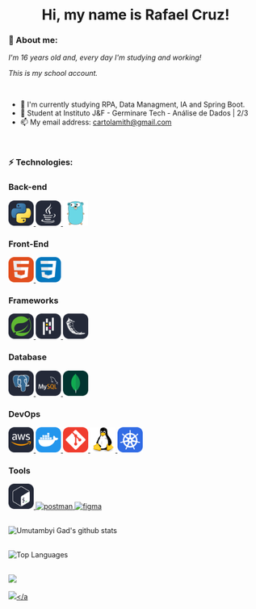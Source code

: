 <h1 align='center'>
  Hi, my name is Rafael Cruz!
  <br/>
</h1>

### 🎯 About me:

<p>
  <em>
    I'm 16 years old and, every day I'm studying and working!
  </em>
<p>
  <em>
    This is my school account.
  </em>
</p>

<br>

- 🌱 I'm currently studying RPA, Data Managment, IA and Spring Boot.
- 🚀 Student at Instituto J&F - Germinare Tech - Análise de Dados | 2/3
- 📫 My email address: cartolamith@gmail.com

<br>

                                                                                                                                  

### ⚡ Technologies:

<h3 align="left">Back-end</h3>
<p align="left"> 
<a href="https://www.python.org" target="_blank" rel="noreferrer"> <img src="https://github.com/tandpfun/skill-icons/raw/main/icons/Python-Dark.svg" alt="python" width="50" height="50"/> </a> 
<a href="https://www.java.com" target="_blank" rel="noreferrer"> <img src="https://github.com/tandpfun/skill-icons/raw/main/icons/Java-Dark.svg" width="50" height="50"/> </a> 
<a href="https://golang.org" target="_blank" rel="noreferrer"> <img src="https://raw.githubusercontent.com/devicons/devicon/master/icons/go/go-original.svg" alt="go" width="50" height="50"/> </a>
</p>


<h3 align="left">Front-End</h3>
<a href="https://www.w3.org/html/" target="_blank" rel="noreferrer"> <img src="https://github.com/tandpfun/skill-icons/raw/main/icons/HTML.svg" alt="html5" width="50" height="50"/> </a>
<a href="https://www.w3schools.com/css/" target="_blank" rel="noreferrer"> <img src="https://github.com/tandpfun/skill-icons/raw/main/icons/CSS.svg" alt="css3" width="50" height="50"/> </a> 

<h3 align="left">Frameworks</h3>
<a href="https://spring.io/" target="_blank" rel="noreferrer"> <img src="https://github.com/LelouchFR/skill-icons/raw/main/assets/spring-auto.svg" alt="spring" width="50" height="50"/> </a>
<a href="https://pandas.pydata.org/" target="_blank" rel="noreferrer"> <img src="https://github.com/LelouchFR/skill-icons/raw/main/assets/pandas-auto.svg" alt="pandas" width="50" height="50"/> </a> 
<a href="FLASK" target="_blank" rel="noreferrer"> <img src="https://raw.githubusercontent.com/tandpfun/skill-icons/65dea6c4eaca7da319e552c09f4cf5a9a8dab2c8/icons/Flask-Dark.svg" alt="pandas" width="50" height="50"/> </a>


<h3 align="left">Database</h3>
<a href="https://www.postgresql.org" target="_blank" rel="noreferrer"> <img src="https://github.com/tandpfun/skill-icons/raw/main/icons/PostgreSQL-Dark.svg" alt="postgresql" width="50" height="50"/> </a> 
<a href="https://www.mysql.com/" target="_blank" rel="noreferrer"> <img src="https://github.com/tandpfun/skill-icons/raw/main/icons/MySQL-Dark.svg" alt="mysql" width="50" height="50"/> </a> 
<a href="https://www.mongodb.com/" target="_blank" rel="noreferrer"> <img src="https://github.com/tandpfun/skill-icons/raw/main/icons/MongoDB.svg" alt="mongodb" width="50" height="50"/> </a> 


<h3 align="left">DevOps</h3>
<a href="https://aws.amazon.com" target="_blank" rel="noreferrer"> <img src="https://github.com/tandpfun/skill-icons/raw/main/icons/AWS-Dark.svg" alt="aws" width="50" height="50"/> </a> 
<a href="https://www.docker.com/" target="_blank" rel="noreferrer"> <img src="https://github.com/tandpfun/skill-icons/raw/main/icons/Docker.svg" alt="docker" width="50" height="50"/> </a> 
<a href="https://git-scm.com/" target="_blank" rel="noreferrer"> <img src="https://github.com/tandpfun/skill-icons/raw/main/icons/Git.svg" alt="git" width="50" height="50"/> </a> 
<a href="https://www.linux.org/" target="_blank" rel="noreferrer"> <img src="https://raw.githubusercontent.com/devicons/devicon/master/icons/linux/linux-original.svg" alt="linux" width="50" height="50"/> </a> 
<a href="https://kubernetes.io" target="_blank" rel="noreferrer"> <img src="https://github.com/tandpfun/skill-icons/raw/main/icons/Kubernetes.svg" alt="kubernetes" width="50" height="50"/> </a>
</p>

<h3 align="left">Tools</h3>
<a href="https://www.gnu.org/software/bash/" target="_blank" rel="noreferrer"> <img src="https://github.com/tandpfun/skill-icons/raw/main/icons/Bash-Dark.svg" alt="bash" width="50" height="50"/> </a> 
<a href="https://postman.com" target="_blank" rel="noreferrer"> <img src="https://www.vectorlogo.zone/logos/getpostman/getpostman-icon.svg" alt="postman" width="50" height="50"/> </a> 
<a href="https://www.figma.com/" target="_blank" rel="noreferrer"> <img src="https://www.vectorlogo.zone/logos/figma/figma-icon.svg" alt="figma" width="50" height="50"/> </a> 
<br>
<br>

![Umutambyi Gad's github stats](https://github-readme-stats.vercel.app/api?username=rafaelbarretocruz&show_icons=true&hide_border=true&count_private=true&theme=jolly)  
<br>

![Top Languages](https://github-readme-stats.vercel.app/api/top-langs/?username=rafaelbarretocruz&langs_count=10&count_private=true&hide_border=true&theme=jolly&layout=compact) 

<br>


<div>
  <a href="https://api.whatsapp.com/send/?phone=%2B5511955529102&text&app_absent=0" target="_blank"><img src="https://img.shields.io/badge/WhatsApp-25D366?style=for-the-badge&logo=whatsapp&logoColor=white"target="_blank"></a>
  
  <a href = "mailto:cartolamith@gmail.com"><img src="https://img.shields.io/badge/-Gmail-%23333?style=for-the-badge&logo=gmail&logoColor=white" target="_blank"></a
</div>

